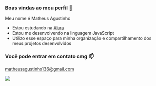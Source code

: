 ### Boas vindas ao meu perfil 💙

Meu nome é Matheus Agustinho

- Estou estudando na [Alura](https://www.alura.com.br)
- Estou me desenvolvendo na linguagem JavaScript
- Utilizo esse espaço para minha organização e compartilhamento dos meus projetos desenvolvidos

### Você pode entrar em contato cmg 📫

matheusagustinho136@gmail.com

![](https://media1.tenor.com/m/-SIywyATmagAAAAC/naruto-thumbsup.gif)

